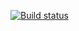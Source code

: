[![Build status](https://ci.appveyor.com/api/projects/status/iiteja1y9p4xl6ml?svg=true)](https://ci.appveyor.com/project/Petrmameev/postman)